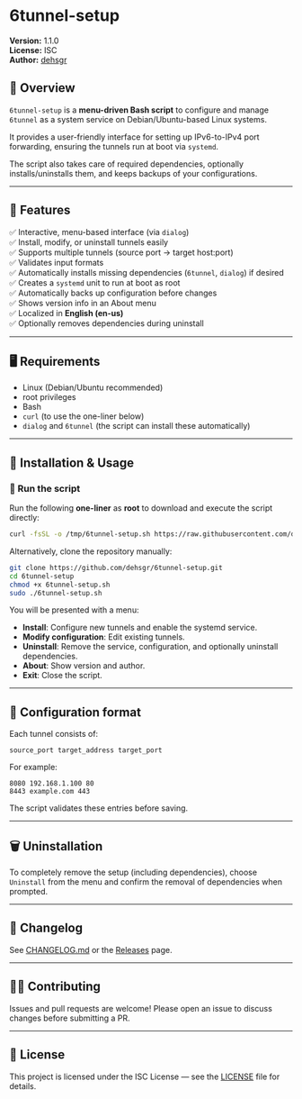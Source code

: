 # 6tunnel-setup

**Version:** 1.1.0  
**License:** ISC  
**Author:** [dehsgr](https://github.com/dehsgr)

## 📖 Overview

`6tunnel-setup` is a **menu-driven Bash script** to configure and manage `6tunnel` as a system service on Debian/Ubuntu-based Linux systems.

It provides a user-friendly interface for setting up IPv6-to-IPv4 port forwarding, ensuring the tunnels run at boot via `systemd`.

The script also takes care of required dependencies, optionally installs/uninstalls them, and keeps backups of your configurations.

---

## 🚀 Features

✅ Interactive, menu-based interface (via `dialog`)  
✅ Install, modify, or uninstall tunnels easily  
✅ Supports multiple tunnels (source port → target host:port)  
✅ Validates input formats  
✅ Automatically installs missing dependencies (`6tunnel`, `dialog`) if desired  
✅ Creates a `systemd` unit to run at boot as root  
✅ Automatically backs up configuration before changes  
✅ Shows version info in an About menu  
✅ Localized in **English (en-us)**  
✅ Optionally removes dependencies during uninstall  

---

## 🖥️ Requirements

- Linux (Debian/Ubuntu recommended)
- root privileges
- Bash
- `curl` (to use the one-liner below)
- `dialog` and `6tunnel` (the script can install these automatically)

---

## 🔧 Installation & Usage

### 🚀 Run the script

Run the following **one-liner** as **root** to download and execute the script directly:

```bash
curl -fsSL -o /tmp/6tunnel-setup.sh https://raw.githubusercontent.com/dehsgr/6tunnel-setup/main/6tunnel-setup.sh && sudo bash /tmp/6tunnel-setup.sh
```

Alternatively, clone the repository manually:

```bash
git clone https://github.com/dehsgr/6tunnel-setup.git
cd 6tunnel-setup
chmod +x 6tunnel-setup.sh
sudo ./6tunnel-setup.sh
```

You will be presented with a menu:
- **Install**: Configure new tunnels and enable the systemd service.
- **Modify configuration**: Edit existing tunnels.
- **Uninstall**: Remove the service, configuration, and optionally uninstall dependencies.
- **About**: Show version and author.
- **Exit**: Close the script.

---

## 📝 Configuration format

Each tunnel consists of:
```
source_port target_address target_port
```

For example:
```
8080 192.168.1.100 80
8443 example.com 443
```

The script validates these entries before saving.

---

## 🗑️ Uninstallation

To completely remove the setup (including dependencies), choose `Uninstall` from the menu and confirm the removal of dependencies when prompted.

---

## 📄 Changelog

See [CHANGELOG.md](CHANGELOG.md) or the [Releases](https://github.com/dehsgr/6tunnel-setup/releases) page.

---

## 🧑‍💻 Contributing

Issues and pull requests are welcome! Please open an issue to discuss changes before submitting a PR.

---

## 📜 License

This project is licensed under the ISC License — see the [LICENSE](LICENSE) file for details.
